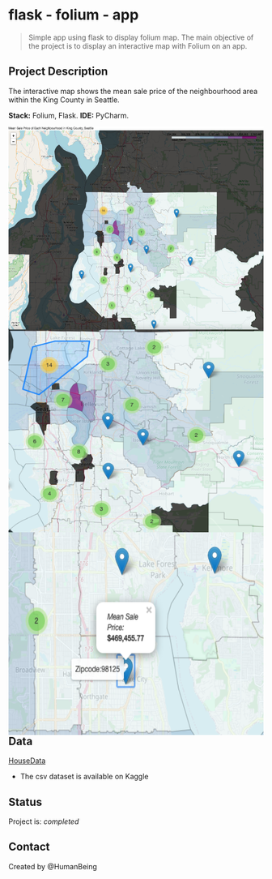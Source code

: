 # flask - folium - app
> Simple app using flask to display folium map. 
> The main objective of the project is to display an interactive map with Folium on an app. 

## Project Description
The interactive map shows the mean sale price of the neighbourhood area within the King County in Seattle. 

**Stack:** Folium, Flask.
**IDE:** PyCharm.


<img src="https://github.com/NothinBetterToDo/Data-Visualization/blob/master/images/main_app.png" align="left" height="400" width="600"/>
 <br />


<img src="https://github.com/NothinBetterToDo/Data-Visualization/blob/master/images/neighbourhood.png" align="left" height="400" width="600"/>
 <br />
  
 
<img src="https://github.com/NothinBetterToDo/Data-Visualization/blob/master/images/sale_price.png" align="left" height="400" width="600"/>
 <br />


## Data

[HouseData](https://github.com/NothinBetterToDo/Data-Visualization/tree/master/data)
* The csv dataset is available on Kaggle <br/>


## Status
Project is: _completed_


## Contact
Created by @HumanBeing
